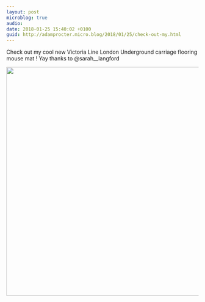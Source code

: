 ```yaml
---
layout: post
microblog: true
audio: 
date: 2018-01-25 15:40:02 +0100
guid: http://adamprocter.micro.blog/2018/01/25/check-out-my.html
---
```

Check out my cool new Victoria Line London Underground carriage flooring mouse mat ! Yay thanks to @sarah__langford

<img src="http://discursive.adamprocter.co.uk/uploads/2018/85852fe2a3.jpg" width="600" height="600" />
